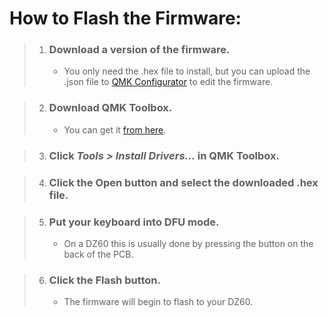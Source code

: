 # How to Flash the Firmware:

> 1. ### Download a version of the firmware.
>
>    * You only need the .hex file to install, but you can upload the .json file to [QMK Configurator](https://config.qmk.fm/#/dz60/LAYOUT_60_ansi) to edit the firmware.


> 2. ### Download QMK Toolbox.
>    * You can get it [from here](https://github.com/qmk/qmk_toolbox/releases).


> 3. ### Click *Tools > Install Drivers...* in QMK Toolbox.


> 4. ### Click the Open button and select the downloaded .hex file.


> 5. ### Put your keyboard into DFU mode.
>    * On a DZ60 this is usually done by pressing the button on the back of the PCB.


> 6. ### Click the Flash button.
>    * The firmware will begin to flash to your DZ60.
